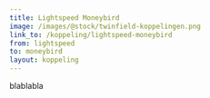 ```yaml
---
title: Lightspeed Moneybird
image: /images/@stock/twinfield-koppelingen.png
link_to: /koppeling/lightspeed-moneybird
from: lightspeed
to: moneybird
layout: koppeling
---
```


blablabla